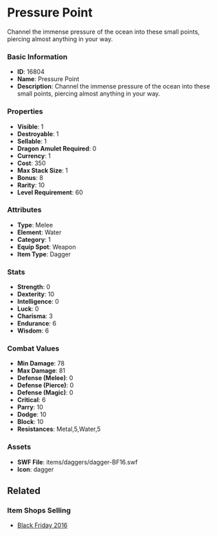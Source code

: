 # Pressure Point

Channel the immense pressure of the ocean into these small points, piercing almost anything in your way.

### Basic Information

- **ID**: 16804
- **Name**: Pressure Point
- **Description**: Channel the immense pressure of the ocean into these small points, piercing almost anything in your way.

### Properties

- **Visible**: 1
- **Destroyable**: 1
- **Sellable**: 1
- **Dragon Amulet Required**: 0
- **Currency**: 1
- **Cost**: 350
- **Max Stack Size**: 1
- **Bonus**: 8
- **Rarity**: 10
- **Level Requirement**: 60

### Attributes

- **Type**: Melee
- **Element**: Water
- **Category**: 1
- **Equip Spot**: Weapon
- **Item Type**: Dagger

### Stats

- **Strength**: 0
- **Dexterity**: 10
- **Intelligence**: 0
- **Luck**: 0
- **Charisma**: 3
- **Endurance**: 6
- **Wisdom**: 6

### Combat Values

- **Min Damage**: 78
- **Max Damage**: 81
- **Defense (Melee)**: 0
- **Defense (Pierce)**: 0
- **Defense (Magic)**: 0
- **Critical**: 6
- **Parry**: 10
- **Dodge**: 10
- **Block**: 10
- **Resistances**: Metal,5,Water,5

### Assets

- **SWF File**: items/daggers/dagger-BF16.swf
- **Icon**: dagger

## Related

### Item Shops Selling

- [Black Friday 2016](../item-shops/533-black-friday-2016.md)

